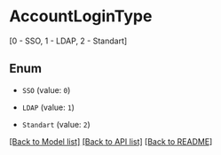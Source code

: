 # AccountLoginType
[0 - SSO, 1 - LDAP, 2 - Standart]

## Enum

* `SSO` (value: `0`)

* `LDAP` (value: `1`)

* `Standart` (value: `2`)

[[Back to Model list]](../README.md#documentation-for-models) [[Back to API list]](../README.md#documentation-for-api-endpoints) [[Back to README]](../README.md)


